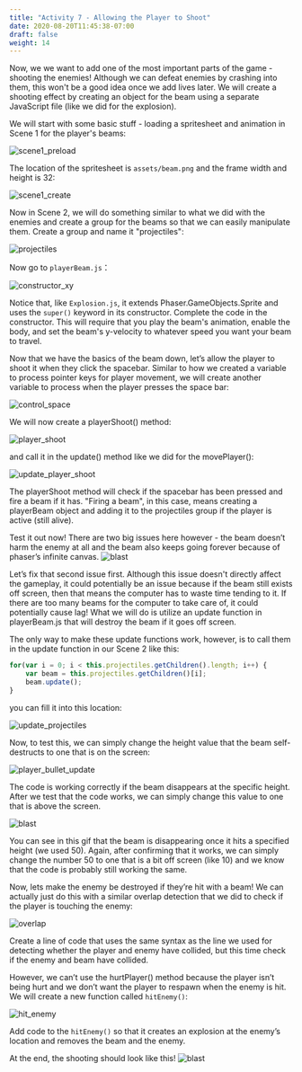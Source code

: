 ```yaml
---
title: "Activity 7 - Allowing the Player to Shoot"
date: 2020-08-20T11:45:38-07:00
draft: false
weight: 14
---
```


Now, we we want to add one of the most important parts of the game - shooting the enemies! Although we can defeat enemies by crashing into them, this won't be a good idea once we add lives later. We will create a shooting effect by creating an object for the beam using a separate JavaScript file (like we did for the explosion).

We will start with some basic stuff - loading a spritesheet and animation in Scene 1 for the player's beams:

![scene1_preload](../media/8/scene1_preload.png)

The location of the spritesheet is `assets/beam.png` and the frame width and height is 32:

![scene1_create](../media/8/scene1_create.png)

Now in Scene 2, we will do something similar to what we did with the enemies and create a group for the beams so that we can easily manipulate them. Create a group and name it "projectiles":

![projectiles](../media/8/projectiles_step1.png)

Now go to `playerBeam.js`：

![constructor_xy](../media/8/constructor_xy.png)

Notice that, like `Explosion.js`, it extends Phaser.GameObjects.Sprite and uses the `super()` keyword in its constructor. Complete the code in the constructor. This will require that you play the beam's animation, enable the body, and set the beam's y-velocity to whatever speed you want your beam to travel.

Now that we have the basics of the beam down, let’s allow the player to shoot it when they click the spacebar. Similar to how we created a variable to process pointer keys for player movement, we will create another variable to process when the player presses the space bar:

![control_space](../media/8/control_space.png)

We will now create a playerShoot() method:

![player_shoot](../media/8/player_shoot.png)

and call it in the update() method like we did for the movePlayer():

![update_player_shoot](../media/8/update_player_shoot.png)

The playerShoot method will check if the spacebar has been pressed and fire a beam if it has. "Firing a beam", in this case, means creating a playerBeam object and adding it to the projectiles group if the player is active (still alive).

Test it out now! There are two big issues here however - the beam doesn’t harm the enemy at all and the beam also keeps going forever because of phaser’s infinite canvas.
![blast](../media/8/blast-first.gif)

Let’s fix that second issue first. Although this issue doesn't directly affect the gameplay, it could potentially be an issue because if the beam still exists off screen, then that means the computer has to waste time tending to it. If there are too many beams for the computer to take care of, it could potentially cause lag! What we will do is utilize an update function in playerBeam.js that will destroy the beam if it goes off screen.

The only way to make these update functions work, however, is to call them in the update function in our Scene 2 like this:

```javascript
for(var i = 0; i < this.projectiles.getChildren().length; i++) {
    var beam = this.projectiles.getChildren()[i];
    beam.update();
}
```

you can fill it into this location:

![update_projectiles](../media/8/update_projectiles.png)

Now, to test this, we can simply change the height value that the beam self-destructs to one that is on the screen:

![player_bullet_update](../media/8/player_bullet_update.png)

The code is working correctly if the beam disappears at the specific height. After we test that the code works, we can simply change this value to one that is above the screen.

![blast](../media/8/blast-disappear.gif)

You can see in this gif that the beam is disappearing once it hits a specified height (we used 50). Again, after confirming that it works, we can simply change the number 50 to one that is a bit off screen (like 10) and we know that the code is probably still working the same.

Now, lets make the enemy be destroyed if they’re hit with a beam! We can actually just do this with a similar overlap detection that we did to check if the player is touching the enemy:

![overlap](../media/8/projectiles_step2.png)

Create a line of code that uses the same syntax as the line we used for detecting whether the player and enemy have collided, but this time check if the enemy and beam have collided.

However, we can’t use the hurtPlayer() method because the player isn’t being hurt and we don’t want the player to respawn when the enemy is hit. We will create a new function called `hitEnemy()`:

![hit_enemy](../media/8/hit_enemy.png)

Add code to the `hitEnemy()` so that it creates an explosion at the enemy’s location and removes the beam and the enemy.

At the end, the shooting should look like this!
![blast](../media/8/blast-final.gif)
